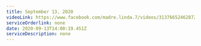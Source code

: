 ```yaml
---
title: September 13, 2020
videoLink: https://www.facebook.com/madre.linda.7/videos/3137665246287208
serviceOrderlink: none
date: 2020-09-13T14:00:19.451Z
serviceDescription: none
---
```

